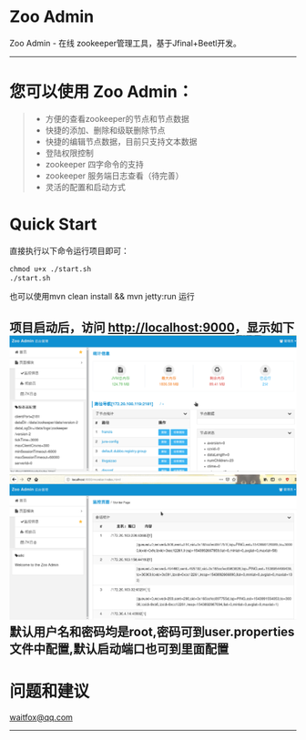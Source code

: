 # Zoo Admin
Zoo Admin - 在线 zookeeper管理工具，基于Jfinal+Beetl开发。

------

您可以使用 Zoo Admin：
==

> * 方便的查看zookeeper的节点和节点数据
> * 快捷的添加、删除和级联删除节点
> * 快捷的编辑节点数据，目前只支持文本数据
> * 登陆权限控制
> * zookeeper 四字命令的支持
> * zookeeper 服务端日志查看（待完善）
> * 灵活的配置和启动方式

Quick Start
==

直接执行以下命令运行项目即可：

    chmod u+x ./start.sh
    ./start.sh
也可以使用mvn clean install && mvn jetty:run 运行

项目启动后，访问 [http://localhost:9000][1]，显示如下
![主页][2]
![会话查看][3]
默认用户名和密码均是root,密码可到user.properties文件中配置,默认启动端口也可到里面配置
------

问题和建议
==

waitfox@qq.com

------

  [1]: http://localhost:9000
  [2]: ./doc/img/index.png
  [3]: ./doc/img/session.png
